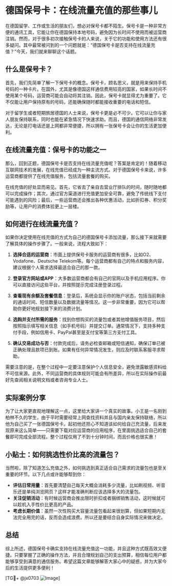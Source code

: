 # 德国保号卡：在线流量充值的那些事儿

在德国留学、工作或生活的朋友们，想必对保号卡都不陌生。保号卡是一种非常方便的通讯工具，它能让你在德国保持本地号码，避免因为长时间不使用而被运营商注销。然而，对于很多初次接触保号卡的人来说，关于它的功能和使用方法还有很多疑问。其中最常被问到的一个问题就是：“德国保号卡是否支持在线流量充值？”今天，我们就来聊聊这个话题。

## 什么是保号卡？

首先，我们先简单了解一下保号卡的概念。保号卡，顾名思义，就是用来保持手机号码的一种卡片。在国外，尤其是像德国这样通信费用较高的国家，如果长时间不使用某个号码，运营商可能会自动将其注销。因此，保号卡就显得尤为重要了。它不仅能让用户保持原有的号码，还能确保随时都能接收重要的电话和短信。

对于留学生或者短期旅居德国的人士来说，保号卡更是必不可少。它可以让你与家人朋友保持联系，同时也能在紧急情况下快速求助。而且，德国的通信网络非常发达，无论是打电话还是上网都非常便捷，所以拥有一张保号卡会让你的生活更加便利。

## 在线流量充值：保号卡的功能之一

那么，回到正题，德国保号卡是否支持在线流量充值呢？答案是肯定的！随着移动互联网技术的发展，在线充值已经成为一种主流方式。对于德国保号卡来说，许多运营商都提供了在线充值服务，包括流量套餐的购买。

在线充值的好处显而易见。首先，它省去了亲自去营业厅排队的时间，随时随地都可以完成操作；其次，通过官方渠道进行充值更加安全可靠，避免了传统线下支付可能遇到的风险；最后，一些运营商还会推出各种优惠活动，比如折扣券、积分奖励等，让用户的消费体验更上一层楼。

## 如何进行在线流量充值？

如果你决定使用在线充值的方式为自己的德国保号卡添加流量，那么接下来就需要了解具体的操作步骤了。一般来说，流程大致如下：

1. **选择合适的运营商**：市面上提供保号卡服务的运营商有很多，比如O2、Vodafone、Deutsche Telekom等。每个运营商都有自己的特点和服务内容，建议根据个人需求选择最适合自己的那一款。

2. **登录官方网站或APP**：大多数运营商都会有自己的官网以及手机应用程序。你可以直接访问这些平台，并按照提示完成注册登录过程。

3. **查看现有余额及套餐信息**：登录后，系统会显示你的账户状态，包括当前剩余的通话时间、短信数量以及数据流量等情况。这一步非常重要，因为它可以帮助你更好地规划接下来的消费计划。

4. **选购并支付所需的服务**：找到你想购买的流量包或者其他增值服务项目，然后按照指示填写相关信息（如手机号码）并提交订单。通常情况下，支持多种支付手段，例如信用卡、PayPal甚至是支付宝等第三方支付工具。

5. **确认交易成功与否**：付款完成后，请务必检查邮箱或短信通知，确保订单已被正确处理且款项已到账。如果有任何异常情况发生，则应及时联系客服寻求帮助。

需要注意的是，在整个过程中一定要注意保护个人信息安全，避免泄露敏感资料给不可信来源。此外，不同运营商的具体规则可能会有所差异，所以在实际操作前最好先查阅相关说明文档或者咨询专业人士。

## 实际案例分享

为了让大家更直观地理解这一点，这里给大家讲一个真实的故事。小王是一名刚到柏林不久的学生，由于平时需要经常上网查找资料并且与国内亲友保持联络，所以他为自己买了一张德国保号卡。起初他还担心不知道该如何给自己充流量，后来发现原来这么简单——只需要下载对应运营商的应用程序，在里面挑选适合自己的套餐即可完成全部流程。整个过程仅用了不到十分钟时间，而且价格也很实惠！

## 小贴士：如何挑选性价比高的流量包？

当然啦，除了知道怎么充值之外，如何挑选到真正适合自己需求的流量包也是至关重要的环节。以下几点或许能够帮到你：

- **评估日常用量**：首先要清楚自己每天大概会消耗多少流量，比如刷视频、听音乐还是单纯浏览网页？这样才能准确判断应该选择多大的流量包。
- **关注促销活动**：有时候运营商会推出限时折扣或者捆绑销售活动，这时候就可以趁机入手性价比更高的产品。
- **考虑长期价值**：虽然一次性购买大容量流量包看起来很划算，但如果短期内无法完全用完的话，反而会造成浪费。所以还是要结合自身实际情况来做决定。

## 总结

综上所述，德国保号卡确实支持在线流量充值这一功能，并且这种方式既高效又便捷。只要掌握了正确的操作方法，并且合理规划自己的支出预算，相信每位用户都能够享受到满意的通信服务。希望这篇文章能够解答大家心中的疑惑，并为大家今后的生活提供更多便利！

[TG💪+ @jx0703 ![Image](https://github.com/user-attachments/assets/dbca1d08-cadb-493c-b0ec-ad6f7a83f270)]